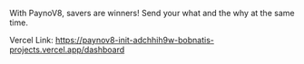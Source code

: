 With PaynoV8, savers are winners! Send your what and the why at the same time.


Vercel Link: https://paynov8-init-adchhih9w-bobnatis-projects.vercel.app/dashboard
